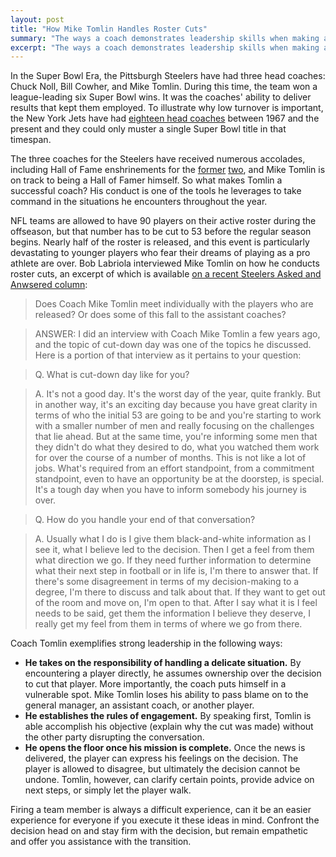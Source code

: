 ```yaml
---
layout: post
title: "How Mike Tomlin Handles Roster Cuts"
summary: "The ways a coach demonstrates leadership skills when making a difficult situation."
excerpt: "The ways a coach demonstrates leadership skills when making a difficult situation."
---
```


In the Super Bowl Era, the Pittsburgh Steelers have had three head coaches: Chuck Noll, Bill Cowher, and Mike Tomlin. During this time, the team won a league-leading six Super Bowl wins. It was the coaches' ability to deliver results that kept them employed. To illustrate why low turnover is important, the New York Jets have had [eighteen head coaches](https://en.wikipedia.org/wiki/List_of_New_York_Jets_head_coaches) between 1967 and the present and they could only muster a single Super Bowl title in that timespan.

The three coaches for the Steelers have received numerous accolades, including Hall of Fame enshrinements for the [former](https://www.profootballhof.com/players/chuck-noll/) [two](https://www.profootballhof.com/players/bill-cowher/), and Mike Tomlin is on track to being a Hall of Famer himself. So what makes Tomlin a successful coach? His conduct is one of the tools he leverages to take command in the situations he encounters throughout the year.

NFL teams are allowed to have 90 players on their active roster during the offseason, but that number has to be cut to 53 before the regular season begins. Nearly half of the roster is released, and this event is particularly devastating to younger players who fear their dreams of playing as a pro athlete are over. Bob Labriola interviewed Mike Tomlin on how he conducts roster cuts, an excerpt of which is available [on a recent Steelers Asked and Anwsered column](https://www.steelers.com/news/asked-and-answered-sept-2):

> Does Coach Mike Tomlin meet individually with the players who are released? Or does some of this fall to the assistant coaches?

> ANSWER: I did an interview with Coach Mike Tomlin a few years ago, and the topic of cut-down day was one of the topics he discussed. Here is a portion of that interview as it pertains to your question:

> Q. What is cut-down day like for you?

> A. It's not a good day. It's the worst day of the year, quite frankly. But in another way, it's an exciting day because you have great clarity in terms of who the initial 53 are going to be and you're starting to work with a smaller number of men and really focusing on the challenges that lie ahead. But at the same time, you're informing some men that they didn't do what they desired to do, what you watched them work for over the course of a number of months. This is not like a lot of jobs. What's required from an effort standpoint, from a commitment standpoint, even to have an opportunity be at the doorstep, is special. It's a tough day when you have to inform somebody his journey is over.

> Q. How do you handle your end of that conversation?

> A. Usually what I do is I give them black-and-white information as I see it, what I believe led to the decision. Then I get a feel from them what direction we go. If they need further information to determine what their next step in football or in life is, I'm there to answer that. If there's some disagreement in terms of my decision-making to a degree, I'm there to discuss and talk about that. If they want to get out of the room and move on, I'm open to that. After I say what it is I feel needs to be said, get them the information I believe they deserve, I really get my feel from them in terms of where we go from there.

Coach Tomlin exemplifies strong leadership in the following ways:

- **He takes on the responsibility of handling a delicate situation.** By encountering a player directly, he assumes ownership over the decision to cut that player. More importantly, the coach puts himself in a vulnerable spot. Mike Tomlin loses his ability to pass blame on to the general manager, an assistant coach, or another player.
- **He establishes the rules of engagement.** By speaking first, Tomlin is able accomplish his objective (explain why the cut was made) without the other party disrupting the conversation.
- **He opens the floor once his mission is complete.** Once the news is delivered, the player can express his feelings on the decision. The player is allowed to disagree, but ultimately the decision cannot be undone. Tomlin, however, can clarify certain points, provide advice on next steps, or simply let the player walk.

Firing a team member is always a difficult experience, can it be an easier experience for everyone if you execute it these ideas in mind. Confront the decision head on and stay firm with the decision, but remain empathetic and offer you assistance with the transition.
